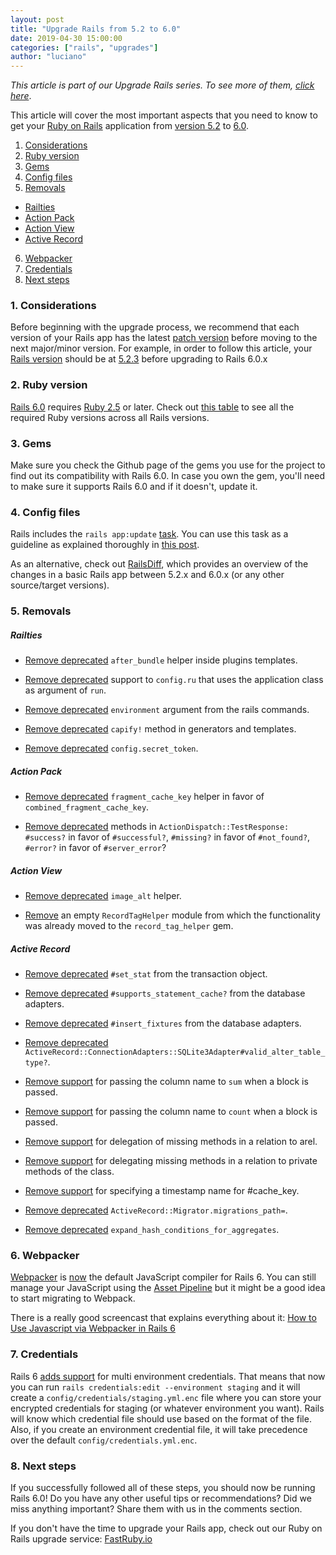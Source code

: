 ```yaml
---
layout: post
title: "Upgrade Rails from 5.2 to 6.0"
date: 2019-04-30 15:00:00
categories: ["rails", "upgrades"]
author: "luciano"
---
```


_This article is part of our Upgrade Rails series. To see more of them, [click here](https://fastruby.io/blog/tags/upgrades)_.

This article will cover the most important aspects that you need to know to get
your [Ruby on Rails](http://rubyonrails.org/) application from [version 5.2](http://guides.rubyonrails.org/5_2_release_notes.html) to [6.0](https://edgeguides.rubyonrails.org/6_0_release_notes.html).

<!--more-->

1. [Considerations](#considerations)
2. [Ruby version](#ruby-version)
3. [Gems](#gems)
4. [Config files](#config-files)
5. [Removals](#removals)
  - [Railties](#railties)
  - [Action Pack](#action-pack)
  - [Action View](#action-view)
  - [Active Record](#active-record)
6. [Webpacker](#webpacker)
7. [Credentials](#credentials)
8. [Next steps](#next-steps)

<h3 id="considerations">1. Considerations</h3>

Before beginning with the upgrade process, we recommend that each version of your Rails app has the latest [patch version](http://semver.org) before moving to the next major/minor version. For example, in order to follow this article, your [Rails version](https://rubygems.org/gems/rails/versions) should be at [5.2.3](https://rubygems.org/gems/rails/versions/5.2.3) before upgrading to Rails 6.0.x

<h3 id="ruby-version">2. Ruby version</h3>

[Rails 6.0](https://weblog.rubyonrails.org/2019/1/18/Rails-6-0-Action-Mailbox-Action-Text-Multiple-DBs-Parallel-Testing/) requires [Ruby 2.5](https://www.ruby-lang.org/en/news/2017/12/25/ruby-2-5-0-released/) or later. Check out [this table](https://fastruby.io/blog/ruby/rails/versions/compatibility-table.html) to see all the required Ruby versions across all Rails versions.

<h3 id="gems">3. Gems</h3>

Make sure you check the Github page of the gems you use for the project to find out its compatibility with Rails 6.0. In case you own the gem, you'll need to make sure it supports Rails 6.0 and if it doesn't, update it.

<h3 id="config-files">4. Config files</h3>

Rails includes the `rails app:update` [task](http://edgeguides.rubyonrails.org/upgrading_ruby_on_rails.html#the-update-task).
You can use this task as a guideline as explained thoroughly in
[this post](http://thomasleecopeland.com/2015/08/06/running-rails-update.html).

As an alternative, check out [RailsDiff](http://railsdiff.org/5.2.3/6.0.0.rc1),
which provides an overview of the changes in a basic Rails app between 5.2.x and
6.0.x (or any other source/target versions).

<h3 id="removals">5. Removals</h3>

<h5 id="railties">Railties</h5>

- [Remove deprecated](https://github.com/rails/rails/commit/4d51efe24e461a2a3ed562787308484cd48370c7) `after_bundle` helper inside plugins templates.

- [Remove deprecated](https://github.com/rails/rails/commit/553b86fc751c751db504bcbe2d033eb2bb5b6a0b) support to `config.ru` that uses the application class as argument of `run`.

- [Remove deprecated](https://github.com/rails/rails/commit/e20589c9be09c7272d73492d4b0f7b24e5595571) `environment` argument from the rails commands.

- [Remove deprecated](https://github.com/rails/rails/commit/9d39f81d512e0d16a27e2e864ea2dd0e8dc41b17) `capify!` method in generators and templates.

- [Remove deprecated](https://github.com/rails/rails/commit/46ac5fe69a20d4539a15929fe48293e1809a26b0) `config.secret_token`.

<h5 id="action-pack">Action Pack</h5>

- [Remove deprecated](https://github.com/rails/rails/commit/e70d3df7c9b05c129b0fdcca57f66eca316c5cfc) `fragment_cache_key` helper in favor of `combined_fragment_cache_key`.

- [Remove deprecated](https://github.com/rails/rails/commit/13ddc92e079e59a0b894e31bf5bb4fdecbd235d1) methods in `ActionDispatch::TestResponse: #success?` in favor of `#successful?`, `#missing?` in favor of `#not_found?`, `#error?` in favor of `#server_error`?

<h5 id="action-view">Action View</h5>

- [Remove deprecated](https://github.com/rails/rails/commit/60c8a03c8d1e45e48fcb1055ba4c49ed3d5ff78f) `image_alt` helper.

- [Remove](https://github.com/rails/rails/commit/5c5ddd69b1e06fb6b2bcbb021e9b8dae17e7cb31) an empty `RecordTagHelper` module from which the functionality was already moved to the `record_tag_helper` gem.

<h5 id="active-record">Active Record</h5>

- [Remove deprecated](https://github.com/rails/rails/commit/6c745b0c5152a4437163a67707e02f4464493983) `#set_stat` from the transaction object.

- [Remove deprecated](https://github.com/rails/rails/commit/5f3ed8784383fb4eb0f9959f31a9c28a991b7553) `#supports_statement_cache?` from the database adapters.

- [Remove deprecated](https://github.com/rails/rails/commit/400ba786e1d154448235f5f90183e48a1043eece) `#insert_fixtures` from the database adapters.

- [Remove deprecated](https://github.com/rails/rails/commit/45b4d5f81f0c0ca72c18d0dea4a3a7b2ecc589bf) `ActiveRecord::ConnectionAdapters::SQLite3Adapter#valid_alter_table_type?`.

- [Remove support](https://github.com/rails/rails/commit/91ddb30083430622188d76eb9f29b78131df67f9) for passing the column name to `sum` when a block is passed.

- [Remove support](https://github.com/rails/rails/commit/67356f2034ab41305af7218f7c8b2fee2d614129) for passing the column name to `count` when a block is passed.

- [Remove support](https://github.com/rails/rails/commit/d97980a16d76ad190042b4d8578109714e9c53d0) for delegation of missing methods in a relation to arel.

- [Remove support](https://github.com/rails/rails/commit/a7becf147afc85c354e5cfa519911a948d25fc4d) for delegating missing methods in a relation to private methods of the class.

- [Remove support](https://github.com/rails/rails/commit/0bef23e630f62e38f20b5ae1d1d5dbfb087050ea) for specifying a timestamp name for #cache_key.

- [Remove deprecated](https://github.com/rails/rails/commit/90d7842186591cae364fab3320b524e4d31a7d7d) `ActiveRecord::Migrator.migrations_path=`.

- [Remove deprecated](https://github.com/rails/rails/commit/27b252d6a85e300c7236d034d55ec8e44f57a83e) `expand_hash_conditions_for_aggregates`.

<h3 id="webpacker">6. Webpacker</h3>

[Webpacker](https://github.com/rails/webpacker) is [now](https://github.com/rails/rails/pull/33079) the default JavaScript compiler for Rails 6. You can still manage your JavaScript using the [Asset Pipeline](https://guides.rubyonrails.org/asset_pipeline.html) but it might be a good idea to start migrating to Webpack.

There is a really good screencast that explains everything about it: [How to Use Javascript via Webpacker in Rails 6](https://www.youtube.com/watch?v=Hz8d6zPDSrk)

<h3 id="credentials">7. Credentials</h3>

Rails 6 [adds support](https://github.com/rails/rails/pull/33521) for multi environment credentials. That means that now you can run `rails credentials:edit --environment staging` and it will create a `config/credentials/staging.yml.enc` file where you can store your encrypted credentials for staging (or whatever environment you want).
Rails will know which credential file should use based on the format of the file. Also, if you create an environment credential file, it will take precedence over the default `config/credentials.yml.enc`.

<h3 id="next-steps">8. Next steps</h3>

If you successfully followed all of these steps, you should now be running Rails 6.0! Do you have any other useful tips or recommendations? Did we miss anything important? Share them with us in the comments section.

If you don't have the time to upgrade your Rails app, check out our Ruby on Rails
upgrade service: [FastRuby.io](https://fastruby.io)
